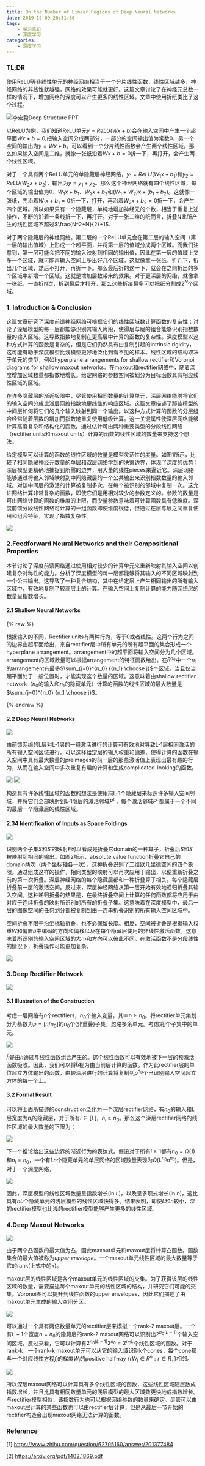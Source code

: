 ```yaml
---
title: On the Number of Linear Regions of Deep Neural Networks
date: 2019-12-09 20:31:50
tags: 
	- 学习笔记
	- 深度学习
categories:
	- 深度学习
---
```


### TL;DR

使用ReLU等非线性单元的神经网络相当于一个分片线性函数，线性区域越多，神经网络的非线性就越强，网络的效果可能就更好。这篇文章讨论了在神经元总数一样的情况下，增加网络的深度可以产生更多的线性区域。文章中使用折纸类比了这个过程。

<img src="On-the-Number-of-Linear-Regions-of-Deep-Neural-Networks/image-20191209181524633.png" title="李宏毅Deep Structure PPT"/>						

以ReLU为例，我们知道ReLU单元$y=ReLU(Wx+b)$会在输入空间中产生一个超平面$Wx+b=0$,把输入空间分成两部分，一部分的空间输出值为常数0，另一个空间的输出为$y=Wx+b$。可以看到一个分片线性函数会产生两个线性区域。那么如果输入空间是二维，就像一张纸沿着$Wx+b=0$折一下，再打开，会产生两个线性区域。

对于一个具有两个ReLU单元的单隐藏层神经网络，$y_1=ReLU(W_1x+b_1)$和$y_2=ReLU(W_2x+b_2)$，输出为$y=y_1+y_2$。那么这个神经网络就有四个线性区域，每个区域的输出值为0、$W_1x+b_1$、$W_2x+b_2$和$(W_1+W_2)x+(b_1+b_2)$。这就像一张纸，先沿着$W_1x+b_1=0$折一下，打开，再沿着$W_2x+b_2=0$折一下，会产生四个区域。所以如果只有一个隐藏层，单纯地增加神经元的个数，相当于重复上述操作，不断的沿着一条线折一下，再打开。对于一张二维的纸而言，折叠N此所产生的线性区域不超过$\frac{N^2+N}{2}+1$.

对于两个隐藏层的神经网络。第二层的一个ReLU单元会在第二层的输入空间（第一层的输出值域）上形成一个超平面，并将第一层的值域分成两个区域。而我们注意到，第一层可能会把不同的输入映射到相同的输出值，因此在第一层的值域上又多一个区域，就可能再输入空间上多出好几个区域。这就像拿一张纸，折几下，折出几个区域，然后不打开，再折一下。那么最后折的这一下，就会在之前折出的多个区域中新增一个区域。这就是增加层数带来的效果。对于更深层的网络，就像拿一张纸，一直折N次，折到最后才打开，那么这些折痕最多可以把纸分割成$2^N$个区域。

### 1. Introduction & Conclusion

这篇文章研究了深度前馈神经网络可根据它们的线性区域数计算函数的复杂性；讨论了深层模型的每一层都能够识别其输入片段，使得层与层的组合能够识别指数数量的输入区域。这导致指数地复制在更高层中计算的函数的复杂性。深度模型以这种方式计算的函数是复杂的，但是它们仍然具有由复制引起的intrinsic rigidity，这可能有助于深度模型比浅模型更好地泛化到看不见的样本。线性区域的结构取决于单元的类型，例如hyperplane arrangements for shallow rectifier和Voronoi diagrams for shallow maxout networks。在maxout和rectifier网络中，随着深度增加区域数量都指数地增长。给定网络的参数空间被划分为目标函数具有相应线性区域的区域。

在许多隐藏层的渐近极限中，尽管使用相同数量的计算单元，深层网络能够将它们的输入空间分成比浅层网络指数地更线性的响应区域。这篇文章描述了那些模型的中间层如何将它们的几个输入映射到同一个输出。以这种方式计算的函数的分层组合经常随着层数的增加而指数地重复使用低级计算。这一关键属性使深层网络能够计算高度复杂和结构化的函数。通过估计可由两种重要类型的分段线性网络（rectifier units和maxout units）计算的函数的线性区域的数量来支持这个想法。

给定模型可以计算的函数的线性区域的数量是模型灵活性的度量。如图1所示，比较了相同隐藏神经元数量的单层和双层网络学到的决策边界，体现了深度的优势；深层模型更精确地捕捉到所需的边界，用大量的线性pieces来逼近它。深层网络能够通过将输入邻域映射到中间隐藏层的一个公共输出来识别指数数量的输入邻域。对该中间层的激活的计算被复制多次，在每个被识别的邻域中复制一次。这允许网络计算非常复杂的函数，即使它们是用相对较少的参数定义的。参数的数量是可由网络计算的函数的维度的上限，而少量参数意味着可计算函数具有低维度。深度前馈分段线性网络可计算的一组函数即使维度很低，但通过在层与层之间重复使用和组合特征，实现了指数复杂性。

<img src="On-the-Number-of-Linear-Regions-of-Deep-Neural-Networks/image-20191208183425173.png"/>

### 2.Feedforward Neural Networks and their Compositional Properties

本节讨论了深度前馈网络通过使用相对较少的计算单元来重新映射其输入空间以创建复杂对称性的能力。分析了深度模型的每一层都能够将其输入的不同区域映射到一个公共输出。这导致了一种复合结构，其中在给定层上产生相同输出的所有输入区域中，有效地复制了较高层上的计算。在输入空间上复制计算的能力随网络层的数量呈指数增长。

#### 2.1 Shallow Neural Networks

{% raw %}

根据输入的不同，Rectifier units有两种行为，等于0或者线性。这两个行为之间的边界由超平面给出，来自rectifier层中所有单元的所有超平面的集合形成一个hyperplane arrangement。arrangement中的超平面将输入空间分为几个区域。arrangement的区域数量可以根据arrangement的特征函数给出。在$R^{n_0}$中一个$n_1$的arrangement有最多$\sum_{j=0}^{n_0} {{n_1} \choose j}$个区域。当且仅当超平面处于一般位置时，才能实现这个数量的区域。这意味着由shallow rectifier network（$n_0$的输入和$n_1$的隐藏单元）计算的函数的线性区域的最大数量是$\sum_{j=0}^{n_0} {n_1 \choose j}$。

{% endraw %}

#### 2.2 Deep Neural Networks

<img src="On-the-Number-of-Linear-Regions-of-Deep-Neural-Networks/image-20191209001503997.png"/>

由前馈网络的L层对L-1层的一组激活进行的计算可有效地对导致L-1层相同激活的所有输入空间区域进行。可以选择给定层的输入权重和偏差，使得计算的函数在输入空间中具有最大数量的preimages的前一层的那些激活值上表现出最有趣的行为，从而在输入空间中多次重复有趣的计算和生成complicated-looking的函数。

<img src="On-the-Number-of-Linear-Regions-of-Deep-Neural-Networks/image-20191209003254040.png"/>

<img src="On-the-Number-of-Linear-Regions-of-Deep-Neural-Networks/image-20191209003328371.png"/>

构造具有许多线性区域的函数的想法是使用前L-1个隐藏层来标识许多输入空间邻域，并将它们全部映射到L-1隐层的激活邻域$P^L$，每个激活邻域$P^L$都属于一个不同的最后一个隐藏层的线性区域。

#### 2.34 Identification of Inputs as Space Foldings

<img src="On-the-Number-of-Linear-Regions-of-Deep-Neural-Networks/image-20191209003729020.png"/>

识别两个子集$S$和$S'$的映射$F$可以看成是折叠它domain的一种算子，折叠后$S$和$S'$被映射到相同的输出。如图2所示，absolute value function折叠它自己的domain两次（两个坐标轴各一次）。这种折叠识别了二维欧几里德空间的四个象限。通过组成这样的操作，相同类型的映射可以再次应用于输出，以便重新折叠之前的第一次折叠。深层神经网络的每个隐藏层都和一种折叠算子相关。每个隐藏层折叠前一层的激活空间。反过来，深层神经网络从第一层开始有效地递归折叠其输入空间。这种递归折叠的结果是，在最终折叠空间上计算的任何函数都将应用于由对应于连续折叠的映射所识别的所有的折叠子集。这意味着在深度模型中，最后一层的图像空间的任何划分都被复制到由一连串折叠识别的所有输入空间区域中。

空间折叠不限于沿坐标轴折叠，也不必保留长度。相反，空间被折叠是根据输入权重$W$和偏置$b$中编码的方向和偏移以及在每个隐藏层使用的非线性激活函数。这意味着所识别的输入空间区域的大小和方向可以彼此不同。在激活函数不是分段线性的情况下，折叠操作可能更加复杂。

<img src="On-the-Number-of-Linear-Regions-of-Deep-Neural-Networks/image-20191209130708933.png"/>

### 3.Deep Rectifier Network

<img src="On-the-Number-of-Linear-Regions-of-Deep-Neural-Networks/image-20191209133906134.png"/>

#### 3.1 Illustration of the Construction

考虑一层网络有$n$个rectifiers，$n_0$个输入变量，其中$n \geq n_0$。将rectifier单元集划分为基数为$p=[n / n_0]$的$n_0$个(非重叠)子集，忽略多余单元。考虑第$j$个子集中的单元。

<img src="On-the-Number-of-Linear-Regions-of-Deep-Neural-Networks/image-20191209140301680.png"/>

$\tilde h$是由$h$通过与线性函数组合产生的。这个线性函数可以有效地被下一层的预激活函数吸收。因此，我们可以将$\tilde h$视为由当前层计算的函数。作为此rectifier层的单位超立方体输出的函数，由较深层进行的计算将复制到$p^{n_0}$个已识别输入空间超立方体的每一个上。

#### 3.2 Formal Result

可以将上面所描述的construction泛化为一个深层rectifier网络，有$n_0$的输入和$L$层宽度为$n_i$的隐藏层，对于所有$i \in [L]$，$n_i \geq n_0$。那么这个深层rectifier网络的线性区域的最大数量的下限为：

<img src="On-the-Number-of-Linear-Regions-of-Deep-Neural-Networks/image-20191209153956151.png"/>

下一个推论给出这些边界的渐近行为的表达式。假设对于所有$i \geq 1$都有$n_0=\Omega (1)$和$n_i=n_0$，一个有$Ln$个隐藏单元的单层网络的区域数量表现为$\Omega (L^{n_0}n^{n_0})$。但是，对于一个深度网络，

<img src="On-the-Number-of-Linear-Regions-of-Deep-Neural-Networks/image-20191209154657346.png"/>

因此，深层模型的线性区域数量呈指数增长(in $L$)，以及呈多项式增长(in $n$)，这比具有$nL$个隐藏单元的浅层模型的线性区域快得多。结果表明，即使$L$和$n$较小，深的rectifier模型也比浅的rectifier模型能够产生更多的线性区域。

### 4.Deep Maxout Networks

<img src="On-the-Number-of-Linear-Regions-of-Deep-Neural-Networks/image-20191209155554775.png"/>

由于两个凸函数的最大值为凸，因此maxout单元和maxout层将计算凸函数。函数集合的最大值被称为*upper envelope*。一个maxout单元线性区域的最大数量等于它的rank(上式中的k)。

maxout层的线性区域是各个maxout单元的线性区域的交集。为了获得该层的线性区域的数量，需要描述每个maxout单元的线性区域的结构，并研究它们可能的交集。Voronoi图可以提升到线性函数的upper envelopes，因此它们描述了由maxout单元生成的输入空间分区。

<img src="On-the-Number-of-Linear-Regions-of-Deep-Neural-Networks/image-20191209161748533.png"/>

可以通过一个具有两倍数量单元的rectifier层来模拟一个rank-2 maxout层。一个有$L-1$个宽度$n=n_0$的隐藏层的rank-2 maxout网络可以识别出$2^{n_0(L-1)}$个输入空间区域。反过来看，它可以计算有$2^{n_0(L-1)}2^{n_0}=2^{n_0L}$个线性区域的函数。对于rank-k，一个rank-k maxout单元可以从它的输入域识别k个cones，每个cone都与一个对应线性方程$f_i$的梯度$W_i$的positive half-ray $\{rW_i \in R^n: r \in R_+ \}$相邻。

<img src="On-the-Number-of-Linear-Regions-of-Deep-Neural-Networks/image-20191209162932406.png"/>

所以深层maxout网络可以计算具有多个线性区域的函数，这些线性区域随层数成指数增长，并且比具有相同数量单元的浅层模型的最大区域数更快地成指数增长。与rectifier模型相似，该指数行为也可以根据网络参数的数量来确定。尽管可以由maxout层计算的某些函数也可以由rectifier层计算，但是从最后一节开始的rectifier构造会出现maxout网络无法计算的函数。

### Reference

[1] https://www.zhihu.com/question/62705160/answer/201377484

[2] https://arxiv.org/pdf/1402.1869.pdf

















